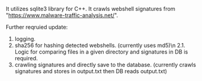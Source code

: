 It utilizes sqlite3 library for C++.
It crawls webshell signatures from "https://www.malware-traffic-analysis.net/".

Further reqruied update:
  1. logging.
  2. sha256 for hashing detected webshells. (currently uses md5)\n
     2.1. Logic for comparing files in a given directory and signatures in DB is required.
  4. crawling signatures and directly save to the database. (currently crawls signatures and stores in output.txt then DB reads output.txt)
